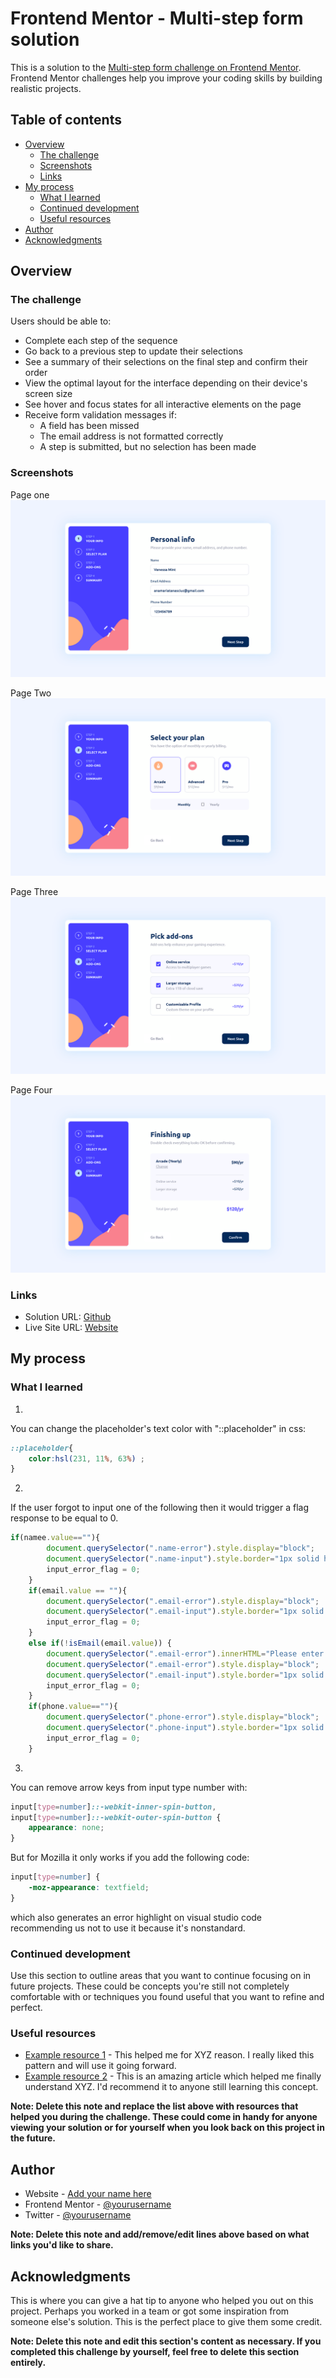 # Frontend Mentor - Multi-step form solution

This is a solution to the [Multi-step form challenge on Frontend Mentor](https://www.frontendmentor.io/challenges/multistep-form-YVAnSdqQBJ). Frontend Mentor challenges help you improve your coding skills by building realistic projects. 

## Table of contents

- [Overview](#overview)
  - [The challenge](#the-challenge)
  - [Screenshots](#screenshots)
  - [Links](#links)
- [My process](#my-process)
  - [What I learned](#what-i-learned)
  - [Continued development](#continued-development)
  - [Useful resources](#useful-resources)
- [Author](#author)
- [Acknowledgments](#acknowledgments)

## Overview

### The challenge

Users should be able to:

- Complete each step of the sequence
- Go back to a previous step to update their selections
- See a summary of their selections on the final step and confirm their order
- View the optimal layout for the interface depending on their device's screen size
- See hover and focus states for all interactive elements on the page
- Receive form validation messages if:
  - A field has been missed
  - The email address is not formatted correctly
  - A step is submitted, but no selection has been made

### Screenshots

Page one
![](./assets/images/Page1.png)

Page Two
![](./assets/images/Page2.png)

Page Three
![](./assets/images/Page3.png)

Page Four
![](./assets/images/Page4.png)

### Links

- Solution URL: [Github](https://github.com/anasolomon/multistepform)
- Live Site URL: [Website](anasolomon.github.io/multistepform/)

## My process

### What I learned
 
 
1.
You can change the placeholder's text color with "::placeholder" in css:
```css
::placeholder{
    color:hsl(231, 11%, 63%) ;
}
```
 
2.
If the user forgot to input one of the following then it would trigger a flag response to be equal to 0.
```js
if(namee.value==""){
        document.querySelector(".name-error").style.display="block";
        document.querySelector(".name-input").style.border="1px solid hsl(354, 84%, 57%)";
        input_error_flag = 0;
    }
    if(email.value == ""){
        document.querySelector(".email-error").style.display="block";
        document.querySelector(".email-input").style.border="1px solid hsl(354, 84%, 57%)";
        input_error_flag = 0;
    }
    else if(!isEmail(email.value)) {
        document.querySelector(".email-error").innerHTML="Please enter a valid email";
        document.querySelector(".email-error").style.display="block";
        document.querySelector(".email-input").style.border="1px solid hsl(354, 84%, 57%)";
        input_error_flag = 0;
    }
    if(phone.value==""){
        document.querySelector(".phone-error").style.display="block";
        document.querySelector(".phone-input").style.border="1px solid hsl(354, 84%, 57%)";
        input_error_flag = 0;
    }
```
 
 
3.
You can remove arrow keys from input type number with:
```css 
input[type=number]::-webkit-inner-spin-button, 
input[type=number]::-webkit-outer-spin-button {
    appearance: none;
}
```
But for Mozilla it only works if you add the following code:
```css
input[type=number] {
    -moz-appearance: textfield;
}
```
which also generates an error highlight on visual studio code recommending us not to use it because it's nonstandard.



### Continued development

Use this section to outline areas that you want to continue focusing on in future projects. These could be concepts you're still not completely comfortable with or techniques you found useful that you want to refine and perfect.


### Useful resources

- [Example resource 1](https://www.example.com) - This helped me for XYZ reason. I really liked this pattern and will use it going forward.
- [Example resource 2](https://www.example.com) - This is an amazing article which helped me finally understand XYZ. I'd recommend it to anyone still learning this concept.

**Note: Delete this note and replace the list above with resources that helped you during the challenge. These could come in handy for anyone viewing your solution or for yourself when you look back on this project in the future.**

## Author

- Website - [Add your name here](https://www.your-site.com)
- Frontend Mentor - [@yourusername](https://www.frontendmentor.io/profile/yourusername)
- Twitter - [@yourusername](https://www.twitter.com/yourusername)

**Note: Delete this note and add/remove/edit lines above based on what links you'd like to share.**

## Acknowledgments

This is where you can give a hat tip to anyone who helped you out on this project. Perhaps you worked in a team or got some inspiration from someone else's solution. This is the perfect place to give them some credit.

**Note: Delete this note and edit this section's content as necessary. If you completed this challenge by yourself, feel free to delete this section entirely.**

